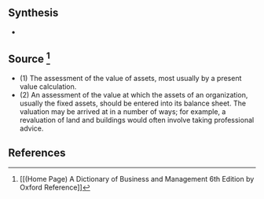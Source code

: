 ## Synthesis
- 
## Source [^1]
- (1) The assessment of the value of assets, most usually by a present value calculation. 
- (2) An assessment of the value at which the assets of an organization, usually the fixed assets, should be entered into its balance sheet. The valuation may be arrived at in a number of ways; for example, a revaluation of land and buildings would often involve taking professional advice.
## References

[^1]: [[(Home Page) A Dictionary of Business and Management 6th Edition by Oxford Reference]]
